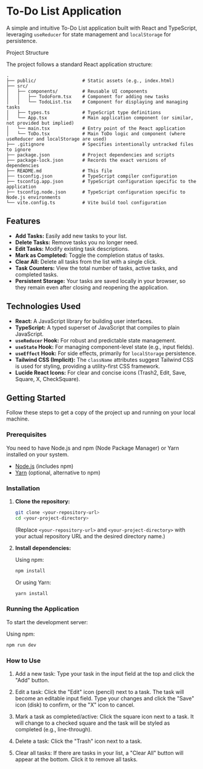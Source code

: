 # To-Do List Application

A simple and intuitive To-Do List application built with React and TypeScript, leveraging `useReducer` for state management and `localStorage` for persistence.

Project Structure

The project follows a standard React application structure:

```text
.
├── public/                 # Static assets (e.g., index.html)
├── src/
│   ├── components/         # Reusable UI components
│   │   ├── TodoForm.tsx    # Component for adding new tasks
│   │   └── TodoList.tsx    # Component for displaying and managing tasks
│   ├── types.ts            # TypeScript type definitions
│   └── App.tsx             # Main application component (or similar, not provided but implied)
│   └── main.tsx            # Entry point of the React application
│   └── ToDo.tsx            # Main ToDo logic and component (where useReducer and localStorage are used)
├── .gitignore              # Specifies intentionally untracked files to ignore
├── package.json            # Project dependencies and scripts
├── package-lock.json       # Records the exact versions of dependencies
├── README.md               # This file
├── tsconfig.json           # TypeScript compiler configuration
├── tsconfig.app.json       # TypeScript configuration specific to the application
├── tsconfig.node.json      # TypeScript configuration specific to Node.js environments
└── vite.config.ts          # Vite build tool configuration
```

## Features

* **Add Tasks:** Easily add new tasks to your list.
* **Delete Tasks:** Remove tasks you no longer need.
* **Edit Tasks:** Modify existing task descriptions.
* **Mark as Completed:** Toggle the completion status of tasks.
* **Clear All:** Delete all tasks from the list with a single click.
* **Task Counters:** View the total number of tasks, active tasks, and completed tasks.
* **Persistent Storage:** Your tasks are saved locally in your browser, so they remain even after closing and reopening the application.

## Technologies Used

* **React:** A JavaScript library for building user interfaces.
* **TypeScript:** A typed superset of JavaScript that compiles to plain JavaScript.
* **`useReducer` Hook:** For robust and predictable state management.
* **`useState` Hook:** For managing component-level state (e.g., input fields).
* **`useEffect` Hook:** For side effects, primarily for `localStorage` persistence.
* **Tailwind CSS (Implicit):** The `className` attributes suggest Tailwind CSS is used for styling, providing a utility-first CSS framework.
* **Lucide React Icons:** For clear and concise icons (Trash2, Edit, Save, Square, X, CheckSquare).

## Getting Started

Follow these steps to get a copy of the project up and running on your local machine.

### Prerequisites

You need to have Node.js and npm (Node Package Manager) or Yarn installed on your system.

* [Node.js](https://nodejs.org/) (includes npm)
* [Yarn](https://yarnpkg.com/) (optional, alternative to npm)

### Installation

1.  **Clone the repository:**

    ```bash
    git clone <your-repository-url>
    cd <your-project-directory>
    ```

    (Replace `<your-repository-url>` and `<your-project-directory>` with your actual repository URL and the desired directory name.)

2.  **Install dependencies:**

    Using npm:
    ```bash
    npm install
    ```
    Or using Yarn:
    ```bash
    yarn install
    ```

### Running the Application

To start the development server:

Using npm:
```bash
npm run dev
```

### How to Use

1. Add a new task: Type your task in the input field at the top and click the "Add" button.

2. Edit a task: Click the "Edit" icon (pencil) next to a task. The task will become an editable input field. Type your changes and click the "Save" icon (disk) to confirm, or the "X" icon    to cancel.

3. Mark a task as completed/active: Click the square icon next to a task. It will change to a checked square and the task will be styled as completed (e.g., line-through).

4. Delete a task: Click the "Trash" icon next to a task.

5. Clear all tasks: If there are tasks in your list, a "Clear All" button will appear at the bottom. Click it to remove all tasks.
